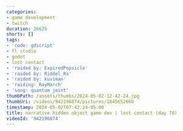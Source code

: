 ```yaml
---
categories:
- game development
- twitch
duration: 26625
shorts: []
tags:
- 'code: gdscript'
- fl studio
- godot
- lost contact
- 'raided by: ExpiredPopsicle'
- 'raided by: Riddel_Rx'
- 'raided by: kuviman'
- 'raiding: RayMarch'
- 'song: quantum joint'
thumbPath: /assets/thumbs/2024-05-02-12-42-24.jpg
thumbUri: /videos/942196874/pictures/1845652660
timestamp: 2024-05-02T07:42:24-05:00
title: narrative hidden object game dev | lost contact (day 70)
videoId: '942196874'
---
```

